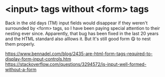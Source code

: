 # &lt;input&gt; tags without &lt;form&gt; tags

Back in the old days (TM) input fields would disappear if they weren't 
surrounded by &lt;form&gt; tags, so I have been paying special attention to their 
nesting ever since. Apparently, that bug has been fixed in the last 20 years 
and the HTML standard also alllows it. But It's still good form 😋 to nest them 
properly.

https://www.bennadel.com/blog/2435-are-html-form-tags-required-to-display-form-input-controls.htm
https://stackoverflow.com/questions/3294572/is-input-well-formed-without-a-form
